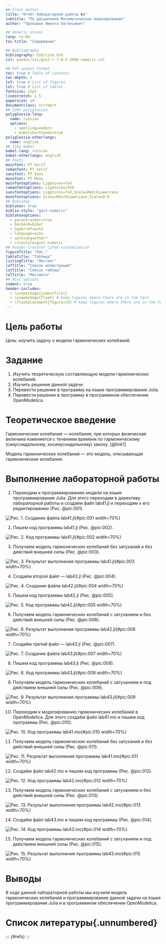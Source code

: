 ```yaml
---
## Front matter
title: "Отчёт Лабораторной работы №4"
subtitle: "По дисциплине Математическое моделирование"
author: "Прокошев Никита Евгеньевич"

## Generic otions
lang: ru-RU
toc-title: "Содержание"

## Bibliography
bibliography: bib/cite.bib
csl: pandoc/csl/gost-r-7-0-5-2008-numeric.csl

## Pdf output format
toc: true # Table of contents
toc-depth: 2
lof: true # List of figures
lot: true # List of tables
fontsize: 12pt
linestretch: 1.5
papersize: a4
documentclass: scrreprt
## I18n polyglossia
polyglossia-lang:
  name: russian
  options:
	- spelling=modern
	- babelshorthands=true
polyglossia-otherlangs:
  name: english
## I18n babel
babel-lang: russian
babel-otherlangs: english
## Fonts
mainfont: PT Serif
romanfont: PT Serif
sansfont: PT Sans
monofont: PT Mono
mainfontoptions: Ligatures=TeX
romanfontoptions: Ligatures=TeX
sansfontoptions: Ligatures=TeX,Scale=MatchLowercase
monofontoptions: Scale=MatchLowercase,Scale=0.9
## Biblatex
biblatex: true
biblio-style: "gost-numeric"
biblatexoptions:
  - parentracker=true
  - backend=biber
  - hyperref=auto
  - language=auto
  - autolang=other*
  - citestyle=gost-numeric
## Pandoc-crossref LaTeX customization
figureTitle: "Рис."
tableTitle: "Таблица"
listingTitle: "Листинг"
lofTitle: "Список иллюстраций"
lotTitle: "Список таблиц"
lolTitle: "Листинги"
## Misc options
indent: true
header-includes:
  - \usepackage{indentfirst}
  - \usepackage{float} # keep figures where there are in the text
  - \floatplacement{figure}{H} # keep figures where there are in the text
---
```


# Цель работы

Цель: изучить задачу о модели гармонических колебаний.

# Задание

1. Изучить теоретическую составляющую модели гармонических колебаний.
2. Изучить решение данной задачи.
3. Перевести решение в программу на языке программирования Julia.
4. Перевести решение в программу в программном обеспечении OpenModelica.

# Теоретическое введение

Гармонические колебания — колебания, при которых физическая величина изменяется с течением времени по гармоническому (синусоидальному, косинусоидальному) закону. [@link1]

Модель гармонических колебаний — это модель, описывающая гармонические колебания.

# Выполнение лабораторной работы

1. Переходим к программированию модели на языке программирования Julia. Для этого переходим в директиву лабораторной работы и создаём файл lab41.jl и переходим к его редактированию (Рис. @pic:001).

![Рис. 1. Создание файла lab41.jl](image/pic1.png){#pic:001 width=70%}

2. Пишем код программы lab41.jl (Рис. @pic:002).

![Рис. 2. Код программы lab41.jl](image/pic2.png){#pic:002 width=70%}

3. Получаем модель гармонических колебаний без затуханий и без действий внешней силы (Рис. @pic:003).

![Рис. 3. Результат выполнения программы lab41.jl](image/pic3.png){#pic:003 width=70%}

4. Создаём второй файл — lab42.jl (Рис. @pic:004).

![Рис. 4. Создание файла lab42.jl](image/pic4.png){#pic:004 width=70%}

5. Пишем код программы lab42.jl (Рис. @pic:005).

![Рис. 5. Код программы lab42.jl](image/pic5.png){#pic:005 width=70%}

6. Получаем модель гармонических колебаний с затуханием и без действий внешней силы (Рис. @pic:006).

![Рис. 6. Результат выполнения программы lab42.jl](image/pic6.png){#pic:006 width=70%}

7. Создаём третий файл — lab43.jl (Рис. @pic:007).

![Рис. 7. Создание файла lab43.jl](image/pic7.png){#pic:007 width=70%}

8. Пишем код программы lab43.jl (Рис. @pic:008).

![Рис. 8. Код программы lab43.jl](image/pic8.png){#pic:008 width=70%}

9. Получаем модель гармонических колебаний с затуханием и под действием внешней силы (Рис. @pic:009).

![Рис. 9. Результат выполнения программы lab43.jl](image/pic9.png){#pic:009 width=70%}

10. Переходим к моделированию гармонических колебаний в OpenModelica. Для этого создаём файл lab41.mo и пишем код программы (Рис. @pic:010).

![Рис. 10. Код программы lab41.mo](image/pic10.png){#pic:010 width=70%}

11. Получаем модель гармонических колебаний без затуханий и без действий внешней силы (Рис. @pic:011).

![Рис. 11. Результат выполнения программы lab41.mo](image/pic11.png){#pic:011 width=70%}

12. Cоздаём файл lab42.mo и пишем код программы (Рис. @pic:012).

![Рис. 12. Код программы lab42.mo](image/pic12.png){#pic:012 width=70%}

13. Получаем модель гармонических колебаний с затуханием и без действий внешней силы (Рис. @pic:013).

![Рис. 13. Результат выполнения программы lab42.mo](image/pic13.png){#pic:013 width=70%}

14. Создаём файл lab43.mo и пишем код программы (Рис. @pic:014).

![Рис. 14. Код программы lab43.mo](image/pic14.png){#pic:014 width=70%}

15. Получаем модель гармонических колебаний с затуханием и под действием внешней силы (Рис. @pic:015).

![Рис. 15. Результат выполнения программы lab43.mo](image/pic15.png){#pic:015 width=70%}

# Выводы

В ходе данной лабораторной работы мы изучили модель гармонических колебаний и программирование данной задачи на языке программирования Julia и в программном обеспечении OpenModelica.

# Список литературы{.unnumbered}

::: {#refs}
:::
